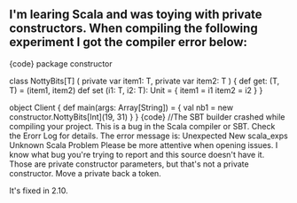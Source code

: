 I'm learing Scala and was toying with private constructors. When compiling the following experiment I got the compiler error below:
------------------------------------
{code}
package constructor

class NottyBits[T] (
  private var item1: T,
  private var item2: T
) {
  def get: (T, T) = (item1, item2)
  def set (i1: T, i2: T): Unit = {
    item1 = i1
    item2 = i2
  }
}

object Client {
  def main(args: Array[String]) = {
    val nb1 = new constructor.NottyBits[Int](19, 31)
  }
}
{code}
//The SBT builder crashed while compiling your project. This is a bug in the Scala compiler or SBT. Check the Erorr Log for details. The error message is: Unexpected New scala_exps Unknown Scala Problem
Please be more attentive when opening issues.  I know what bug you're trying to report and this source doesn't have it.  Those are private constructor parameters, but that's not a private constructor.  Move a private back a token.

It's fixed in 2.10.
